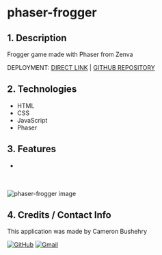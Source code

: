 # phaser-frogger

## 1. Description
Frogger game made with Phaser from Zenva 

DEPLOYMENT: 
 [DIRECT LINK](https://cbushehry.github.io/phaser-frogger/) | [GITHUB REPOSITORY](https://github.com/cbushehry/phaser-frogger/)

## 2. Technologies
* HTML
* CSS
* JavaScript
* Phaser

## 3. Features
* 

<br></br>
 ![phaser-frogger image](./images/phaser-frogger.png)

## 4. Credits / Contact Info
This application was made by Cameron Bushehry

  [![GitHub](https://img.shields.io/badge/github-%23121011.svg?style=for-the-badge&logo=github&logoColor=white)](https://github.com/cbushehry)
  [![Gmail](https://img.shields.io/badge/Gmail-D14836?style=for-the-badge&logo=gmail&logoColor=white)](mailto:c.bushehry@gmail.com)
